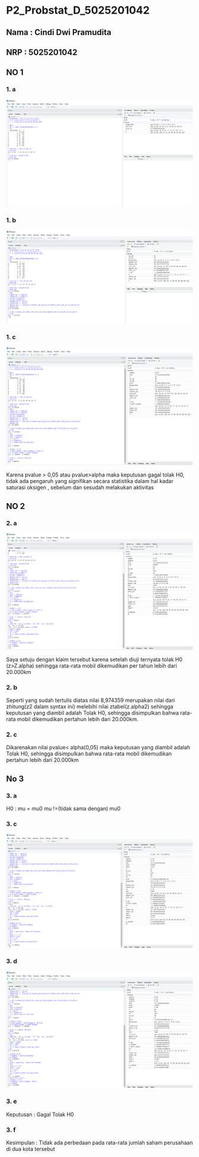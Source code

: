 # P2_Probstat_D_5025201042

## Nama : Cindi Dwi Pramudita
## NRP : 5025201042

## NO 1 

### 1. a 

![Soal 1 a](https://github.com/cindidwipramudita/P2_Probstat_D_5025201042/blob/main/Picture1.png)

### 1. b

![Soal 1 b](https://github.com/cindidwipramudita/P2_Probstat_D_5025201042/blob/main/Picture2.png)

### 1. c

![Soal 1 c](https://github.com/cindidwipramudita/P2_Probstat_D_5025201042/blob/main/Picture3.png)

Karena pvalue > 0,05 atau pvalue>alpha maka keputusan gagal tolak H0, tidak ada pengaruh yang signifikan secara statistika dalam hal kadar saturasi oksigen , sebelum dan sesudah melakukan aktivitas

## NO 2
### 2. a

![Soal 2 a](https://github.com/cindidwipramudita/P2_Probstat_D_5025201042/blob/main/Picture4.png)

Saya setuju dengan klaim tersebut karena setelah diuji ternyata tolak H0 (z>Z.alpha) sehingga rata-rata mobil dikemudikan per tahun lebih dari 20.000km

### 2. b

Seperti yang sudah tertulis diatas nilai 8,974359 merupakan nilai dari zhitung(z2 dalam syntax ini) melebihi nilai ztabel(z.alpha2) sehingga keputusan yang diambil adalah Tolak H0, sehingga disimpulkan bahwa rata-rata mobil dikemudikan pertahun lebih dari 20.000km.

### 2. c

Dikarenakan nilai pvalue< alpha(0,05) maka keputusan yang diambil adalah Tolak H0, sehingga disimpulkan bahwa rata-rata mobil dikemudikan pertahun lebih dari 20.000km

## No 3
### 3. a 

H0 : mu = mu0
mu !=(tidak sama dengan) mu0

### 3. c 

![Soal 3 c](https://github.com/cindidwipramudita/P2_Probstat_D_5025201042/blob/main/Picture5.png)

### 3. d 

![Soal 3 d](https://github.com/cindidwipramudita/P2_Probstat_D_5025201042/blob/main/Picture6.png)

### 3. e

Keputusan : Gagal Tolak H0

### 3. f

Kesimpulan : Tidak ada perbedaan pada rata-rata jumlah saham perusahaan di dua kota tersebut
